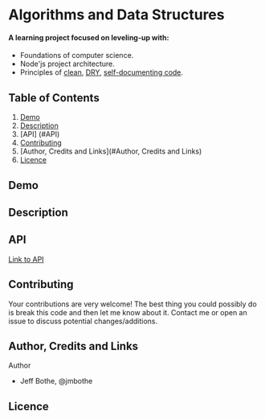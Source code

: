 # Algorithms and Data Structures

#### A learning project focused on leveling-up with:
* Foundations of computer science.
* Node'js project architecture.
* Principles of [clean](https://github.com/ryanmcdermott/clean-code-javascript), [DRY](https://en.wikipedia.org/wiki/Don%27t_repeat_yourself), [self-documenting code](https://en.wikipedia.org/wiki/Self-documenting_code).

## Table of Contents

1. [Demo](#Demo)
2. [Description](#Description)
3. [API] (#API)
4. [Contributing](#Contributing)
5. [Author, Credits and Links](#Author, Credits and Links)
6. [Licence](#Licence)

## Demo

## Description

## API

[Link to API](API.md)

## Contributing

Your contributions are very welcome! The best thing you could possibly do is break this code and then let me know about it. Contact me or open an issue to discuss potential changes/additions.

## Author, Credits and Links

Author
* Jeff Bothe, @jmbothe

## Licence